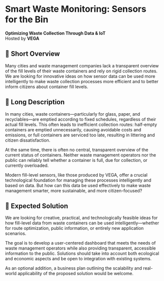 # Smart Waste Monitoring: Sensors for the Bin

**Optimizing Waste Collection Through Data & IoT**<br>
Hosted by **VEGA**

## 🚀 Short Overview
Many cities and waste management companies lack a transparent overview of the fill levels of their waste containers and rely on rigid collection routes. We are looking for innovative ideas on how sensor data can be used more intelligently to make waste collection processes more efficient and to better inform citizens about container fill levels.

## 📖 Long Description
In many cities, waste containers—particularly for glass, paper, and recyclables—are emptied according to fixed schedules, regardless of their actual fill levels. This often leads to inefficient collection routes: half-empty containers are emptied unnecessarily, causing avoidable costs and emissions, or full containers are serviced too late, resulting in littering and citizen dissatisfaction.

At the same time, there is often no central, transparent overview of the current status of containers. Neither waste management operators nor the public can reliably tell whether a container is full, due for collection, or currently overloaded.

Modern fill-level sensors, like those produced by VEGA, offer a crucial technological foundation for managing these processes intelligently and based on data. But how can this data be used effectively to make waste management smarter, more sustainable, and more citizen-focused?

## 🎯 Expected Solution
We are looking for creative, practical, and technologically feasible ideas for how fill-level data from waste containers can be used intelligently—whether for route optimization, public information, or entirely new application scenarios.

The goal is to develop a user-centered dashboard that meets the needs of waste management operators while also providing transparent, accessible information to the public.
Solutions should take into account both ecological and economic aspects and be open to integration with existing systems.

As an optional addition, a business plan outlining the scalability and real-world applicability of the proposed solution would be welcome.
